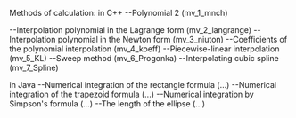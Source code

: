 Methods of calculation: 
in C++
--Polynomial 2 (mv_1_mnch)

--Interpolation polynomial in the Lagrange form (mv_2_langrange)
--Interpolation polynomial in the Newton form (mv_3_niuton)
--Coefficients of the polynomial interpolation (mv_4_koeff)
--Piecewise-linear interpolation (mv_5_KL)
--Sweep method (mv_6_Progonka)
--Interpolating cubic spline (mv_7_Spline)

in Java
--Numerical integration of the rectangle formula (...)
--Numerical integration of the trapezoid formula (...)
--Numerical integration by Simpson's formula (...)
--The length of the ellipse (...)